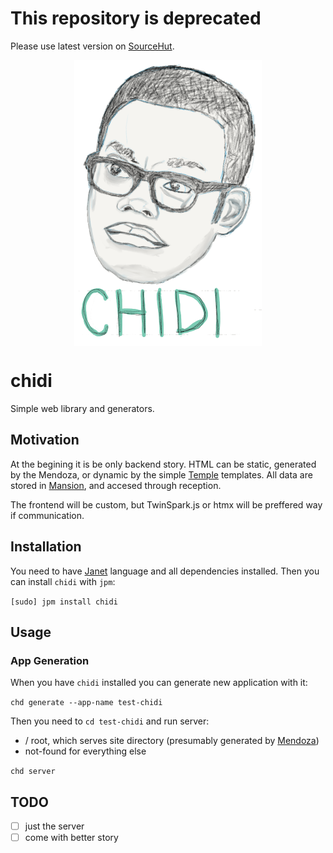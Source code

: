 # This repository is deprecated

Please use latest version on [SourceHut](https://git.sr.ht/~pepe/chidi).

<div style="width: 100%; display: flex; justify-content: center;">
  <img alt="Hi. I am Chidi, your soulmate." src="chidi.png" />
</div>

# chidi

Simple web library and generators.

## Motivation

At the begining it is be only backend story. HTML can be static, generated
by the Mendoza, or dynamic by the simple [Temple] templates. All data are stored
in [Mansion], and accesed through reception.

The frontend will be custom, but TwinSpark.js or htmx will be preffered way if
communication.

## Installation

You need to have [Janet] language and all dependencies installed. Then you can
install `chidi` with `jpm`:

`[sudo] jpm install chidi`

## Usage

### App Generation

When you have  `chidi` installed you can generate new application with it:

`chd generate --app-name test-chidi`

Then you need to `cd test-chidi` and run server:
- / root, which serves site directory (presumably generated by [Mendoza])
- not-found for everything else

`chd server`

## TODO

- [ ] just the server
- [ ] come with better story

[Janet]: https://janet-lang.org/index.html
[Mendoza]: https://github.com/bakpakin/mendoza
[Temple]: https://git.sr.ht/~bakpakin/temple
[Mansion]: https://github.com/good-place/mansion
